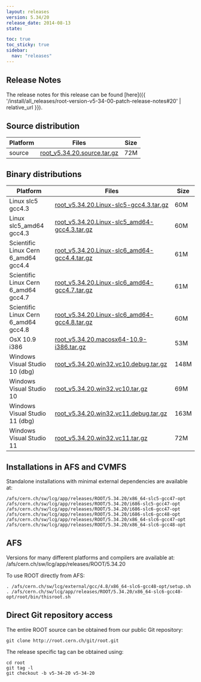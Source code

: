 ```yaml
---
layout: releases
version: 5.34/20
release_date: 2014-08-13
state:

toc: true
toc_sticky: true
sidebar:
  nav: "releases"
---
```



## Release Notes

The release notes for this release can be found [here]({{ '/install/all_releases/root-version-v5-34-00-patch-release-notes#20' | relative_url }}).

## Source distribution

| Platform       | Files | Size |
|-----------|-------|-----|
| source | [root_v5.34.20.source.tar.gz](https://root.cern.ch/download/root_v5.34.20.source.tar.gz) |  72M |


## Binary distributions

| Platform       | Files | Size |
|-----------|-------|-----|
| Linux slc5 gcc4.3 | [root_v5.34.20.Linux-slc5-gcc4.3.tar.gz](https://root.cern.ch/download/root_v5.34.20.Linux-slc5-gcc4.3.tar.gz) |  60M |
| Linux slc5_amd64 gcc4.3 | [root_v5.34.20.Linux-slc5_amd64-gcc4.3.tar.gz](https://root.cern.ch/download/root_v5.34.20.Linux-slc5_amd64-gcc4.3.tar.gz) |  60M |
| Scientific Linux Cern 6_amd64 gcc4.4 | [root_v5.34.20.Linux-slc6_amd64-gcc4.4.tar.gz](https://root.cern.ch/download/root_v5.34.20.Linux-slc6_amd64-gcc4.4.tar.gz) |  61M |
| Scientific Linux Cern 6_amd64 gcc4.7 | [root_v5.34.20.Linux-slc6_amd64-gcc4.7.tar.gz](https://root.cern.ch/download/root_v5.34.20.Linux-slc6_amd64-gcc4.7.tar.gz) |  61M |
| Scientific Linux Cern 6_amd64 gcc4.8 | [root_v5.34.20.Linux-slc6_amd64-gcc4.8.tar.gz](https://root.cern.ch/download/root_v5.34.20.Linux-slc6_amd64-gcc4.8.tar.gz) |  60M |
| OsX 10.9 i386 | [root_v5.34.20.macosx64-10.9-i386.tar.gz](https://root.cern.ch/download/root_v5.34.20.macosx64-10.9-i386.tar.gz) |  53M |
| Windows Visual Studio 10 (dbg) | [root_v5.34.20.win32.vc10.debug.tar.gz](https://root.cern.ch/download/root_v5.34.20.win32.vc10.debug.tar.gz) | 148M |
| Windows Visual Studio 10 | [root_v5.34.20.win32.vc10.tar.gz](https://root.cern.ch/download/root_v5.34.20.win32.vc10.tar.gz) |  69M |
| Windows Visual Studio 11 (dbg) | [root_v5.34.20.win32.vc11.debug.tar.gz](https://root.cern.ch/download/root_v5.34.20.win32.vc11.debug.tar.gz) | 163M |
| Windows Visual Studio 11 | [root_v5.34.20.win32.vc11.tar.gz](https://root.cern.ch/download/root_v5.34.20.win32.vc11.tar.gz) |  72M |



## Installations in AFS and CVMFS
Standalone installations with minimal external dependencies are available at:
~~~
/afs/cern.ch/sw/lcg/app/releases/ROOT/5.34.20/x86_64-slc5-gcc47-opt
/afs/cern.ch/sw/lcg/app/releases/ROOT/5.34.20/i686-slc5-gcc47-opt
/afs/cern.ch/sw/lcg/app/releases/ROOT/5.34.20/i686-slc6-gcc47-opt
/afs/cern.ch/sw/lcg/app/releases/ROOT/5.34.20/i686-slc6-gcc48-opt
/afs/cern.ch/sw/lcg/app/releases/ROOT/5.34.20/x86_64-slc6-gcc47-opt
/afs/cern.ch/sw/lcg/app/releases/ROOT/5.34.20/x86_64-slc6-gcc48-opt
~~~

## AFS
Versions for many different platforms and compilers are available at:
/afs/cern.ch/sw/lcg/app/releases/ROOT/5.34.20

To use ROOT directly from AFS:
~~~
. /afs/cern.ch/sw/lcg/external/gcc/4.8/x86_64-slc6-gcc48-opt/setup.sh
. /afs/cern.ch/sw/lcg/app/releases/ROOT/5.34.20/x86_64-slc6-gcc48-opt/root/bin/thisroot.sh
~~~

## Direct Git repository access
The entire ROOT source can be obtained from our public Git repository:

~~~
git clone http://root.cern.ch/git/root.git
~~~
The release specific tag can be obtained using:
~~~
cd root
git tag -l
git checkout -b v5-34-20 v5-34-20
~~~
